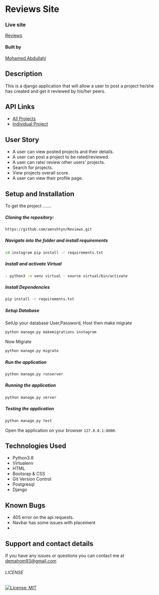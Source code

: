 # Reviews Site

### Live site

[Reviews](https://mohasreviews.herokuapp.com/)


#### Built by

[Mohamed Abdullahi](https://github.com/aenshtyn)

## Description

This is a django application that will allow a user to post a project he/she has created and get it reviewed by his/her peers.

## API Links

* [All Projects](https://mohasreviews.herokuapp.com/api/projects/)
* [Individual Project](https://mohasreviews.herokuapp.com/api/project/project-id/1/)

## User Story

* A user can view posted projects and their details.
* A user can post a project to be rated/reviewed.
* A user can rate/ review other users' projects.
* Search for projects.
* View projects overall score.
* A user can view their profile page.

## Setup and Installation  
To get the project .......  
  
##### Cloning the repository:  
 ```bash 
https://github.com/aenshtyn/Reviews.git 
```
##### Navigate into the folder and install requirements  
 ```bash 
cd instagram pip install -r requirements.txt 
```
##### Install and activate Virtual  
 ```bash 
- python3 -m venv virtual - source virtual/bin/activate  
```  
##### Install Dependencies  
 ```bash 
 pip install -r requirements.txt 
```  
 ##### Setup Database  
  SetUp your database User,Password, Host then make migrate  
 ```bash 
python manage.py makemigrations instagram 
 ``` 
 Now Migrate  
 ```bash 
 python manage.py migrate 
```
##### Run the application  
 ```bash 
 python manage.py runserver 
``` 
##### Running the application  
 ```bash 
 python manage.py server 
```
##### Testing the application  
 ```bash 
 python manage.py test 
```
Open the application on your browser `127.0.0.1:8000`.  
  

## Technologies Used

* Python3.8
* Virtualenv
* HTML
* Bootsrap & CSS
* Git Version Control
* Postgresql
* Django

## Known Bugs  
* 405 error on the api requests.
* Navbar has some issues with placement
* 

## Support and contact details

If you have any issues or questions you can contact me at demahom93@gmail.com

###### LICENSE

[![License: MIT](https://img.shields.io/badge/License-MIT-yellow.svg)](https://opensource.org/licenses/MIT)
